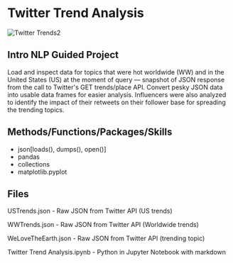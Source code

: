# Twitter Trend Analysis

![Twitter Trends2](https://user-images.githubusercontent.com/112103910/188288950-6f4ca50a-b2e1-47d9-a26d-3a6a202d8168.png)

## Intro NLP Guided Project

Load and inspect data for topics that were hot worldwide (WW) and in the United States (US) at the moment of query — snapshot of JSON response from the call to Twitter's GET trends/place API. Convert pesky JSON data into usable data frames for easier analysis. Influencers were also analyzed to identify the impact of their retweets on their follower base for spreading the trending topics.

## Methods/Functions/Packages/Skills

* json[loads(), dumps(), open()]
* pandas
* collections
* matplotlib.pyplot

## Files

USTrends.json - Raw JSON from Twitter API (US trends)

WWTrends.json - Raw JSON from Twitter API (Worldwide trends)

WeLoveTheEarth.json - Raw JSON from Twitter API (trending topic)

Twitter Trend Analysis.ipynb - Python in Jupyter Notebook with markdown
